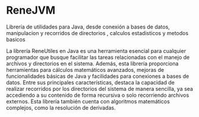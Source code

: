 # ReneJVM
Librería de utilidades para Java, desde conexión a bases de datos, manipulacion y recorridos de directorios , calculos estadisticos y metodos basicos 

La librería ReneUtiles en Java es una herramienta esencial para cualquier programador que busque facilitar las tareas relacionadas con el manejo de archivos y directorios en el sistema. Además, esta librería proporciona herramientas para cálculos matemáticos avanzados, mejoras de funcionalidades básicas de Java y facilidades para conexiones a bases de datos.
Entre sus principales características, destaca la capacidad de realizar recorridos por los directorios del sistema de manera sencilla, ya sea accediendo a su contenido de forma recursiva o solo recorriendo archivos externos. Esta librería también cuenta con algoritmos matemáticos complejos, como la resolución de derivadas.
